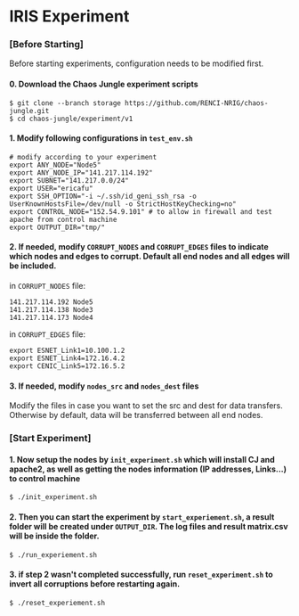 # IRIS Experiment

### [Before Starting]
Before starting experiments, configuration needs to be modified first.

#### 0. Download the Chaos Jungle experiment scripts
```
$ git clone --branch storage https://github.com/RENCI-NRIG/chaos-jungle.git
$ cd chaos-jungle/experiment/v1 
```

#### 1. Modify following configurations in `test_env.sh`
```
# modify according to your experiment
export ANY_NODE="Node5"
export ANY_NODE_IP="141.217.114.192"
export SUBNET="141.217.0.0/24" 
export USER="ericafu"
export SSH_OPTION="-i ~/.ssh/id_geni_ssh_rsa -o UserKnownHostsFile=/dev/null -o StrictHostKeyChecking=no"
export CONTROL_NODE="152.54.9.101" # to allow in firewall and test apache from control machine
export OUTPUT_DIR="tmp/"
```

#### 2. If needed, modify `CORRUPT_NODES` and `CORRUPT_EDGES` files to indicate which nodes and edges to corrupt. Default all end nodes and all edges will be included. 

in `CORRUPT_NODES` file:

```
141.217.114.192 Node5
141.217.114.138 Node3
141.217.114.173 Node4
```

in `CORRUPT_EDGES` file:

```
export ESNET_Link1=10.100.1.2
export ESNET_Link4=172.16.4.2
export CENIC_Link5=172.16.5.2
```

#### 3. If needed, modify `nodes_src` and `nodes_dest` files 
Modify the files in case you want to set the src and dest for data transfers. 
Otherwise by default, data will be transferred between all end nodes.
&nbsp;
&nbsp;

### [Start Experiment]

#### 1. Now setup the nodes by `init_experiment.sh` which will install CJ and apache2, as well as getting the nodes information (IP addresses, Links...) to control machine
```
$ ./init_experiment.sh
```
 
#### 2. Then you can start the experiment by `start_experiement.sh`, a result folder will be created under `OUTPUT_DIR`. The log files and result matrix.csv will be inside the folder.
```
$ ./run_experiement.sh
```

#### 3. if step 2 wasn't completed successfully, run `reset_experiment.sh` to invert all corruptions before restarting again. 
```
$ ./reset_experiement.sh
```

